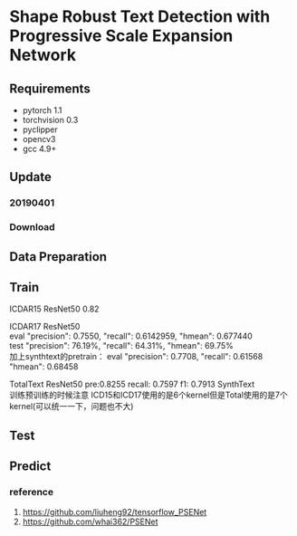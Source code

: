 # Shape Robust Text Detection with Progressive Scale Expansion Network

## Requirements
* pytorch 1.1
* torchvision 0.3
* pyclipper
* opencv3
* gcc 4.9+

## Update 
### 20190401


### Download

## Data Preparation

## Train
ICDAR15   ResNet50 0.82

ICDAR17   ResNet50  
        eval  "precision": 0.7550, "recall": 0.6142959, "hmean": 0.677440      
        test "precision": 76.19%, "recall": 64.31%, "hmean": 69.75%    
        加上synthtext的pretrain：
        eval "precision": 0.7708, "recall": 0.61568 "hmean": 0.68458
        
TotalText  ResNet50   pre:0.8255  recall: 0.7597   f1: 0.7913
SynthText  
    训练预训练的时候注意 ICD15和ICD17使用的是6个kernel但是Total使用的是7个kernel(可以统一一下，问题也不大)


## Test

## Predict 





### reference
1. https://github.com/liuheng92/tensorflow_PSENet
2. https://github.com/whai362/PSENet
